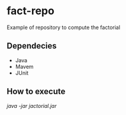 # fact-repo
Example of repository to compute the factorial 

## Dependecies 
- Java
- Mavem
- JUnit

## How to execute
  *java -jar jactorial.jar*
